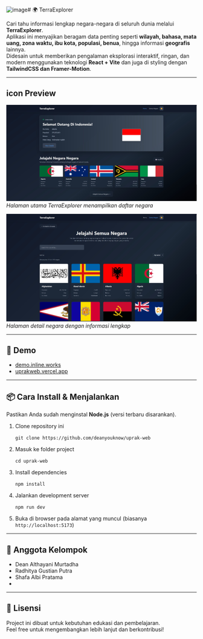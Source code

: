 <img width="1919" height="968" alt="image" src="https://github.com/user-attachments/assets/b6afd3a9-ce08-4a21-94e7-11fe57ba765d" /># 🌍 TerraExplorer

Cari tahu informasi lengkap negara-negara di seluruh dunia melalui **TerraExplorer**.  
Aplikasi ini menyajikan beragam data penting seperti **wilayah, bahasa, mata uang, zona waktu, ibu kota, populasi, benua**, hingga informasi **geografis** lainnya.  
Didesain untuk memberikan pengalaman eksplorasi interaktif, ringan, dan modern menggunakan teknologi **React + Vite** dan juga di styling dengan **TailwindCSS dan Framer-Motion**.

---

## icon Preview
![Homepage](docs/home.jpg)
*Halaman utama TerraExplorer menampilkan daftar negara*

![Detail Page](docs/all.jpg)  
*Halaman detail negara dengan informasi lengkap*

---

## 🚀 Demo
- [demo.inline.works](https://demo.inline.works)  
- [uprakweb.vercel.app](https://uprakweb.vercel.app)

---

## 📦 Cara Install & Menjalankan

Pastikan Anda sudah menginstal **Node.js** (versi terbaru disarankan).

1. Clone repository ini
   ```
   git clone https://github.com/deanyouknow/uprak-web
   ```
3. Masuk ke folder project
   ```
   cd uprak-web
   ```
5. Install dependencies
   ```
   npm install
   ```
7. Jalankan development server
   ```
   npm run dev
   ```
9. Buka di browser pada alamat yang muncul (biasanya `http://localhost:5173`)

---

## 👥 Anggota Kelompok
- Dean Althayani Murtadha
- Radhitya Gustian Putra  
- Shafa Albi Pratama
-  

---

## 📖 Lisensi
Project ini dibuat untuk kebutuhan edukasi dan pembelajaran.  
Feel free untuk mengembangkan lebih lanjut dan berkontribusi!  
